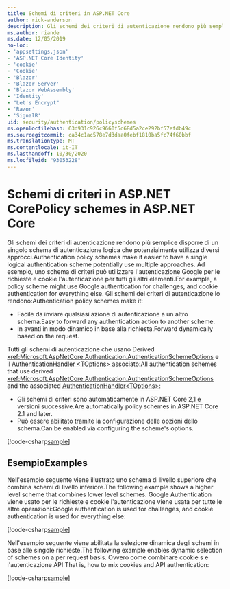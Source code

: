 ```yaml
---
title: Schemi di criteri in ASP.NET Core
author: rick-anderson
description: Gli schemi dei criteri di autenticazione rendono più semplice avere un unico schema di autenticazione logica
ms.author: riande
ms.date: 12/05/2019
no-loc:
- 'appsettings.json'
- 'ASP.NET Core Identity'
- 'cookie'
- 'Cookie'
- 'Blazor'
- 'Blazor Server'
- 'Blazor WebAssembly'
- 'Identity'
- "Let's Encrypt"
- 'Razor'
- 'SignalR'
uid: security/authentication/policyschemes
ms.openlocfilehash: 63d931c926c9660f5d68d5a2ce292bf57efdb49c
ms.sourcegitcommit: ca34c1ac578e7d3daa0febf1810ba5fc74f60bbf
ms.translationtype: MT
ms.contentlocale: it-IT
ms.lasthandoff: 10/30/2020
ms.locfileid: "93053228"
---
```

# <a name="policy-schemes-in-aspnet-core"></a><span data-ttu-id="f22d9-103">Schemi di criteri in ASP.NET Core</span><span class="sxs-lookup"><span data-stu-id="f22d9-103">Policy schemes in ASP.NET Core</span></span>

<span data-ttu-id="f22d9-104">Gli schemi dei criteri di autenticazione rendono più semplice disporre di un singolo schema di autenticazione logica che potenzialmente utilizza diversi approcci.</span><span class="sxs-lookup"><span data-stu-id="f22d9-104">Authentication policy schemes make it easier to have a single logical authentication scheme potentially use multiple approaches.</span></span> <span data-ttu-id="f22d9-105">Ad esempio, uno schema di criteri può utilizzare l'autenticazione Google per le richieste e cookie l'autenticazione per tutti gli altri elementi.</span><span class="sxs-lookup"><span data-stu-id="f22d9-105">For example, a policy scheme might use Google authentication for challenges, and cookie authentication for everything else.</span></span> <span data-ttu-id="f22d9-106">Gli schemi dei criteri di autenticazione lo rendono:</span><span class="sxs-lookup"><span data-stu-id="f22d9-106">Authentication policy schemes make it:</span></span>

* <span data-ttu-id="f22d9-107">Facile da inviare qualsiasi azione di autenticazione a un altro schema.</span><span class="sxs-lookup"><span data-stu-id="f22d9-107">Easy to forward any authentication action to another scheme.</span></span>
* <span data-ttu-id="f22d9-108">In avanti in modo dinamico in base alla richiesta.</span><span class="sxs-lookup"><span data-stu-id="f22d9-108">Forward dynamically based on the request.</span></span>

<span data-ttu-id="f22d9-109">Tutti gli schemi di autenticazione che usano Derived <xref:Microsoft.AspNetCore.Authentication.AuthenticationSchemeOptions> e il [AuthenticationHandler \<TOptions> ](/dotnet/api/microsoft.aspnetcore.authentication.authenticationhandler-1)associato:</span><span class="sxs-lookup"><span data-stu-id="f22d9-109">All authentication schemes that use derived <xref:Microsoft.AspNetCore.Authentication.AuthenticationSchemeOptions> and the associated [AuthenticationHandler\<TOptions>](/dotnet/api/microsoft.aspnetcore.authentication.authenticationhandler-1):</span></span>

* <span data-ttu-id="f22d9-110">Gli schemi di criteri sono automaticamente in ASP.NET Core 2,1 e versioni successive.</span><span class="sxs-lookup"><span data-stu-id="f22d9-110">Are automatically policy schemes in ASP.NET Core 2.1 and later.</span></span>
* <span data-ttu-id="f22d9-111">Può essere abilitato tramite la configurazione delle opzioni dello schema.</span><span class="sxs-lookup"><span data-stu-id="f22d9-111">Can be enabled via configuring the scheme's options.</span></span>

[!code-csharp[sample](policyschemes/samples/AuthenticationSchemeOptions.cs?name=snippet)]

## <a name="examples"></a><span data-ttu-id="f22d9-112">Esempio</span><span class="sxs-lookup"><span data-stu-id="f22d9-112">Examples</span></span>

<span data-ttu-id="f22d9-113">Nell'esempio seguente viene illustrato uno schema di livello superiore che combina schemi di livello inferiore.</span><span class="sxs-lookup"><span data-stu-id="f22d9-113">The following example shows a higher level scheme that combines lower level schemes.</span></span> <span data-ttu-id="f22d9-114">Google Authentication viene usato per le richieste e cookie l'autenticazione viene usata per tutte le altre operazioni:</span><span class="sxs-lookup"><span data-stu-id="f22d9-114">Google authentication is used for challenges, and cookie authentication is used for everything else:</span></span>

[!code-csharp[sample](policyschemes/samples/Startup.cs?name=snippet1)]

<span data-ttu-id="f22d9-115">Nell'esempio seguente viene abilitata la selezione dinamica degli schemi in base alle singole richieste.</span><span class="sxs-lookup"><span data-stu-id="f22d9-115">The following example enables dynamic selection of schemes on a per request basis.</span></span> <span data-ttu-id="f22d9-116">Ovvero come combinare cookie s e l'autenticazione API:</span><span class="sxs-lookup"><span data-stu-id="f22d9-116">That is, how to mix cookies and API authentication:</span></span>

 <!-- REVIEW, missing If set in public Func<HttpContext, string> ForwardDefaultSelector -->

[!code-csharp[sample](policyschemes/samples/Startup.cs?name=snippet2)]
